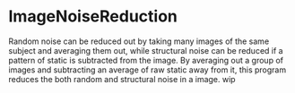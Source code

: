 # ImageNoiseReduction
Random noise can be reduced out by taking many images of the same subject and averaging them out, while structural noise can be reduced if a pattern of static is subtracted from the image. By averaging out a group of images and subtracting an average of raw static away from it, this program reduces the both random and structural noise in a image.
wip